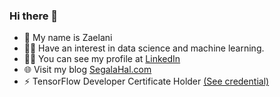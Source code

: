### Hi there 👋

- 👋 My name is Zaelani
- 👨‍💻 Have an interest in data science and machine learning. 
- 👨‍⚕️ You can see my profile at [LinkedIn](https://www.linkedin.com/in/mohamad-zaelani-1822691ba)
- 🌐 Visit my blog [SegalaHal.com](https://segalahal.com)
- ⚡ TensorFlow Developer Certificate Holder [(See credential)](https://www.credential.net/ea5df355-af6c-48e3-b93a-33267254cc5c)

<!--
**zaelani23/zaelani23** is a ✨ _special_ ✨ repository because its `README.md` (this file) appears on your GitHub profile.

Here are some ideas to get you started:

- 🔭 I’m currently working on ...
- 🌱 I’m currently learning ...
- 👯 I’m looking to collaborate on ...
- 🤔 I’m looking for help with ...
- 💬 Ask me about ...
- 📫 How to reach me: ...
- 😄 Pronouns: ...
- ⚡ Fun fact: ...
-->
